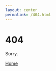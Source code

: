 ```yaml
---
layout: center
permalink: /404.html
---
```


# 404

Sorry.

<div class="mt3">
  <a href="{{ site.baseurl }}/" class="button button-blue button-big">Home</a>

</div>
